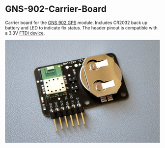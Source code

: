 GNS-902-Carrier-Board
=====================

Carrier board for the [GNS 902 GPS](http://www.gns-gmbh.com/index.php?id=271) module.  Includes CR2032 back up battery and LED to indicate fix status.  The header pinout is compatible with a 3.3V [FTDI device](https://www.sparkfun.com/products/9873).

<img src="https://raw.githubusercontent.com/xioTechnologies/GNS-902-Carrier-Board/master/GNS%20902%20Carrier%20Board.jpg"/>
